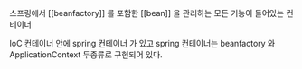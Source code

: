 스프링에서 [[beanfactory]] 를 포함한 [[bean]] 을 관리하는 모든 기능이 들어있는 컨테이너

IoC 컨테이너 안에 spring 컨테이너 가 있고 spring 컨테이너는 beanfactory 와 ApplicationContext 두종류로 구현되어 있다.